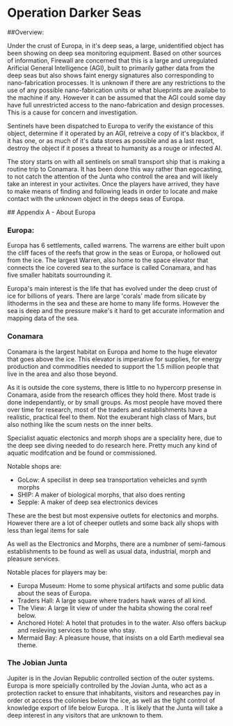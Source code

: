 # Operation Darker Seas

##Overview:

Under the crust of Europa, in it's deep seas, a large, unidentified object has been showing on deep sea monitoring equipment. Based on other sources of information, Firewall are concerned that this is a large and unregulated Arificial General Intelligence (AGI), built to primarily gather data from the deep seas but also shows faint energy signatures also corresponding to nano-fabrication processes. It is unknown if there are any restrictions to the use of any possible nano-fabrication units or what blueprints are availabe to the machine if any. However it can be assumed that the AGI could some day have full unrestricted access to the nano-fabrication and design processes. This is a cause for concern and investigation. 

Sentinels have been dispatched to Europa to verify the existance of this object, determine if it operated by an AGI, retreive a copy of it's blackbox, if it has one, or as much of it's data stores as possible and as a last resort, destroy the object if it poses a threat to humanity as a rouge or infected AI.

The story starts on with all sentinels on small transport ship that is making a routine trip to Conamara. It has been done this way rather than egocasting, to not catch the attention of the Junta who controll the area and will likely take an interest in your activites. Once the players have arrived, they have to make means of finding and following leads in order to locate and make contact with the unknown object in the deeps seas of Europa.

## Appendix A - About Europa

### Europa:

Europa has 6 settlements, called warrens. The warrens are either built upon the cliff faces of the reefs that grow in the seas or Europa, or hollowed out from the ice. The largest Warren, also home to the space elevator that connects the ice covered sea to the surface is called Conamara, and has five smaller habitats sourrounding it.

Europa's main interest is the life that has evolved under the deep crust of ice for billions of years. There are large 'corals' made from silicate by lithoderms in the sea and these are home to many life forms. However the sea is deep and the pressure make's it hard to get accurate information and mapping data of the sea.

### Conamara

Conamara is the largest habitat on Europa and home to the huge elevator that goes above the ice. This elevator is imperative for supplies, for energy production and commodities needed to support the 1.5 million people that live in the area and also those beyond. 

As it is outside the core systems, there is little to no hypercorp presense in Conamara, aside from the research offices they hold there. Most trade is done independantly, or by small groups. As most people have moved there over time for research, most of the traders and establishments have a realistic, practical feel to them. Not the exuberant high class of Mars, but also nothing like the scum nests on the inner belts.

Specialist aquatic electonics and morph shops are a speciality here, due to the deep see diving needed to do research here. Pretty much any kind of aquatic modifcation and be found or commissioned. 

Notable shops are: 

* GoLow: A specilist in deep sea transportation veheicles and synth morphs
* SHIP: A maker of biological morphs, that also does renting
* Sepple: A maker of deep sea electronics devices

These are the best but most expensive outlets for electonics and morphs. However there are a lot of cheeper outlets and some back ally shops with less than legal items for sale

As well as the Electronics and Morphs, there are a numbner of semi-famous establishments to be found as well as usual data, industrial, morph and pleasure services.

Notable places for players may be:

* Europa Museum: Home to some physical artifacts and some public data about the seas of Europa.
* Traders Hall: A large square where traders hawk wares of all kind.
* The View: A large lit view of under the habita showing the coral reef below.
* Anchored Hotel: A hotel that protudes in to the water. Also offers backup and resleving services to those who stay.
* Mermaid Bay: A pleasure house, that insists on a old Earth medieval sea theme.


### The Jobian Junta
Jupiter is in the Jovian Republic controlled section of the outer systems. Europa is more speicially controlled by the Jovian Junta, who act as a protection racket to ensure that inhabitants, visitors and researches pay in order ot access the colonies below the ice, as well as the tight control of knowledge export of life below Europa. . It is likely that the Junta will take a deep interest in any visitors that are unknown to them.